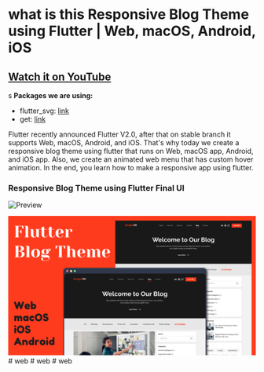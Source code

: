 # what is this Responsive Blog Theme using Flutter | Web, macOS, Android, iOS

## [Watch it on YouTube](https://youtu.be/YvGX4h7Bpic)
s
**Packages we are using:**

- flutter_svg: [link](https://pub.dev/packages/flutter_svg)
- get: [link](https://pub.dev/packages/get)


Flutter recently announced Flutter V2.0, after that on stable branch it supports Web, macOS, Android, and iOS. That's why today we create a responsive blog theme using flutter that runs on Web, macOS app, Android, and iOS app. Also, we create an animated web menu that has custom hover animation. In the end, you learn how to make a responsive app using flutter.

### Responsive Blog Theme using Flutter Final UI

![Preview](/gif.gif)

![App UI](/ui.png)
#   w e b 
 
 #   w e b 
 
 #   w e b 
 
 